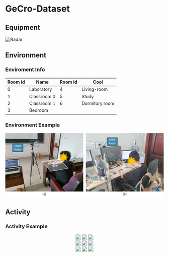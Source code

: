 # GeCro-Dataset

## Equipment
![Radar](fig/radar.jpg "UWB Radar")
## Environment
### Enviroment Info
 Room id  |      Name       |  Room id |  Cool |
------|------------|------|------|
 0 |  Laboratory | 4 | Living-room |
 1 |    Classroom 0   |   5 | Study |
 2 | Classroom 1 |    6 |   Dormitory room |
 3 | Bedroom |     |     |
### Environment Example
![Environment](fig/environment.png "Environment")

## Activity
### Activity Example
<center class="half">
<img src="blob/main/gif/0_writing.gif" width=00/>
<img src="blob/main/gif/1_using_mobile_phone.gif" width=200/>
<img src="blob/main/gif/2_typing.gif" width=200/>

</center>
<center class="half">
<img src="blob/main/gif/3_reading.gif" width=200/>
<img src="blob/main/gif/4_dringking.gif" width=00/>
<img src="blob/main/gif/5_bending_over_the_desk.gif" width=200/>
</center>
<center class="half">
<img src="blob/main/gif/6_raising_hands.gif" width=200/>
<img src="blob/main/gif/7_standing_up.gif" width=200/>
<img src="blob/main/gif/8_sitting_down.gif" width=200/>
</center>
